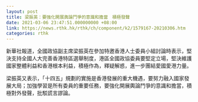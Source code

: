```yaml
---
layout: post
title: 梁振英：要強化開展輿論鬥爭的意識和擔當　積極發聲
date: 2021-03-06 23:47:51.000000000 +08:00
link: https://news.rthk.hk/rthk/ch/component/k2/1579167-20210306.htm
categories: rthk
---
```


新華社報道，全國政協副主席梁振英在參加特邀香港人士委員小組討論時表示，堅決支持全國人大完善香港特區選舉制度，港區全國政協委員要堅定立場，堅決維護國家整體利益和香港根本利益，積極作為，釋疑解惑，進一步團結愛國愛港力量。

梁振英又表示，「十四五」規劃的實施是香港發展的重大機遇，要努力融入國家發展大局；加強學習是所有委員的重要任務，要強化開展輿論鬥爭的意識和擔當，積極對外發聲，批駁謊言謬論。
